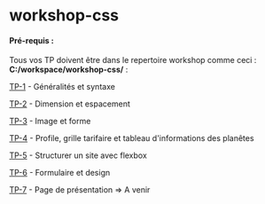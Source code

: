 # workshop-css

#### Pré-requis :
Tous vos TP doivent être dans le repertoire workshop comme ceci : **C:/workspace/workshop-css/** : 


[TP-1](tp-1.md) - Généralités et syntaxe

[TP-2](tp-2.md) -  Dimension et espacement

[TP-3](tp-3/tp-3.md) - Image et forme

[TP-4](tp-4/tp-4.md) - Profile, grille tarifaire et tableau d'informations des planêtes

[TP-5](tp-5/tp-5.md) - Structurer un site avec flexbox

[TP-6](tp-6/tp-6.md) - Formulaire et design

 
[TP-7](tp-7/tp-7.md) - Page de présentation => A venir
